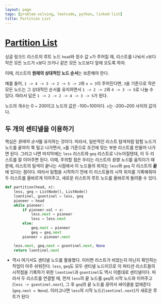```yaml
---
layout: page
tags: [problem-solving, leetcode, python, linked-list]
title: Partition List
---
```


# [Partition List](https://leetcode.com/problems/partition-list/)

 싱글 링크드 리스트의 루트 노드 `head`와 정수 값 `x`가 주어질 때,
 리스트를 나눠서 `x`보다 작은 모든 노드가 `x`보다 크거나 같은 모든
 노드보다 앞에 오도록 하자.

 이때, 리스트의 **원래의 상대적인 노드 순서**는 보존해야 한다.

 예를 들어, `1 -> 4 -> 3 -> 2 -> 5 -> 2`와 `x = 3`이 주어진다면, `3`을
 기준으로 작은 모든 노드는 그 상대적인 순서를 유지하면서 `1 -> 2 ->
 2`와 `4 -> 3 -> 5`로 나눌 수 있다. 따라서 답은 `1 -> 2 -> 2 -> 4 -> 3
 -> 5`가 된다.

 노드의 개수는 0 ~ 200이고 노드의 값은 -100~100이다. `x`는 -200~200
 사이의 값이다.

## 두 개의 센티넬을 이용하기

 핵심은 *원래의 순서*를 유지하는 것이다. 따라서, 일반적인 리스트
 탐색처럼 탐험 노드가 노드를 끝까지 쭉 밀고 나가면서, `x`를 기준으로
 조건에 맞는 부분 리스트를 만들어 나가면 된다. 그러고 나면 마지막에는
 `less` 리스트와 `geq` 리스트로 나누어질텐데, 이 두 리스트를 잘
 이어주면 된다. 이때, 주의할 점은 우리는 리스트의 *탐험 노드*를
 움직이기 때문에, 리스트의 탐색이 끝나는 시점에서 이 노드들의 위치는
 `less`와 `geq` 각 리스트의 **끝**에 있다는 점이다. 따라서 탐험을
 시작하기 전에 이 리스트들의 시작 위치를 기록해줘야 두 리스트를
 올바르게 이어주고, 새로운 리스트의 루트 노드를 올바르게 돌려줄 수
 있다.

```python
def partition(head, x):
    less, geq = ListNode(), ListNode()
    lsentinel, gsentinel = less, geq
    pioneer = head
    while pioneer:
        if pioneer.val < x:
            less.next = pioneer
            less = less.next
        else:
            geq.next = pioneer
            geq = geq.next
        pioneer = pioneer.next

    less.next, geq.next = gsentinel.next, None
    return lsentinel.next
```

 - 역시 여기서도 센티넬 노드를 활용했다. 이러면 리스트가 비었는지
   아닌지 확인하는 작업이 아주 쉬워진다. `less`, `geq`도 모두 센티넬
   노드이므로 이 파티션 리스트들의 시작점을 기록하기 위한
   `lsentinel`과 `gsentinel`도 역시 이름대로 센티넬이다. 따라서 두
   리스트를 연결할 때, 먼저 `less`의 끝 노드를 `geq`의 시작 노드와
   이어주고 (`less -> gsentinel.next`), 그 후 `geq`의 끝 노드를 끊어서
   싸이클을 없애준다 (`geq.next = None`). 이러고나면 `less`의 시작
   노드(`lsentinel.next`)가 새로운 루트가 된다
